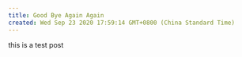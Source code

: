 ```yaml
---
title: Good Bye Again Again
created: Wed Sep 23 2020 17:59:14 GMT+0800 (China Standard Time)
---
```


this is a test post
